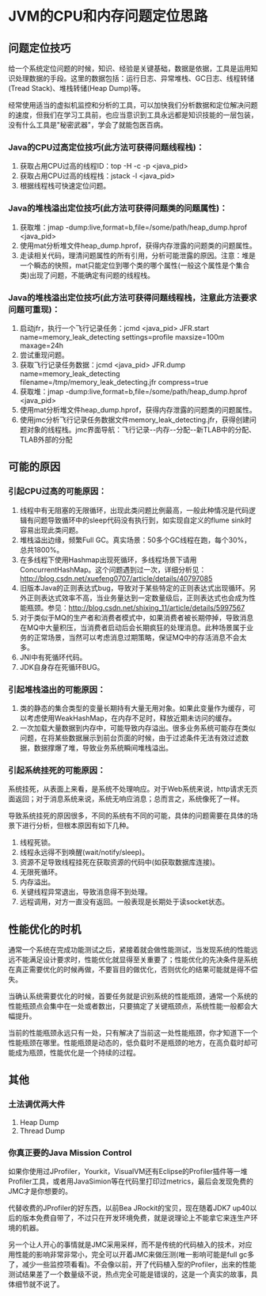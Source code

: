 # JVM的CPU和内存问题定位思路

## 问题定位技巧

给一个系统定位问题的时候，知识、经验是关键基础，数据是依据，工具是运用知识处理数据的手段。这里的数据包括：运行日志、异常堆栈、GC日志、线程转储(Tread Stack)、堆栈转储(Heap Dump)等。  

经常使用适当的虚拟机监控和分析的工具，可以加快我们分析数据和定位解决问题的速度，但我们在学习工具前，也应当意识到工具永远都是知识技能的一层包装，没有什么工具是"秘密武器"，学会了就能包医百病。  

### Java的CPU过高定位技巧(此方法可获得问题线程栈)：

1. 获取占用CPU过高的线程ID：top -H -c -p <java_pid>  
2. 获取占用CPU过高的线程栈：jstack -l <java_pid>  
3. 根据线程栈可快速定位问题。  

### Java的堆栈溢出定位技巧(此方法可获得问题类的问题属性)：

1. 获取堆：jmap -dump:live,format=b,file=/some/path/heap_dump.hprof <java_pid>  
2. 使用mat分析堆文件heap_dump.hprof，获得内存泄露的问题类的问题属性。  
3. 走读相关代码，理清问题属性的所有引用，分析可能泄露的原因。注意：堆是一个瞬态的快照，mat只能定位到哪个类的哪个属性(一般这个属性是个集合类)出现了问题，不能确定有问题的线程栈。  

### Java的堆栈溢出定位技巧(此方法可获得问题线程栈，注意此方法要求问题可重现)：

1. 启动jfr，执行一个飞行记录任务：jcmd <java_pid> JFR.start name=memory_leak_detecting settings=profile maxsize=100m maxage=24h  
2. 尝试重现问题。  
3. 获取飞行记录任务数据：jcmd <java_pid> JFR.dump name=memory_leak_detecting filename=/tmp/memory_leak_detecting.jfr compress=true  
4. 获取堆：jmap -dump:live,format=b,file=/some/path/heap_dump.hprof <java_pid>  
5. 使用mat分析堆文件heap_dump.hprof，获得内存泄露的问题类的问题属性。  
6. 使用jmc分析飞行记录任务数据文件memory_leak_detecting.jfr，获得创建问题对象的线程栈。jmc界面导航：飞行记录--内存--分配--新TLAB中的分配、TLAB外部的分配  

## 可能的原因

### 引起CPU过高的可能原因：

1. 线程中有无阻塞的无限循环，出现此类问题比例最高，一般此种情况是代码逻辑有问题导致循环中的sleep代码没有执行到，如实现自定义的flume sink时容易出现此类问题。  
2. 堆栈溢出边缘，频繁Full GC。真实场景：50多个GC线程在跑，每个30%，总共1800%。  
3. 在多线程下使用Hashmap出现死循环，多线程场景下请用ConcurrentHashMap。这个问题遇到过一次，详细分析见：<http://blog.csdn.net/xuefeng0707/article/details/40797085>  
4. 旧版本Java的正则表达式bug，导致对于某些特定的正则表达式出现循环。另外正则表达式效率不高，当业务量达到一定数量级后，正则表达式也会成为性能瓶颈。参见：<http://blog.csdn.net/shixing_11/article/details/5997567>  
5. 对于类似于MQ的生产者和消费者模式中，如果消费者被长期停掉，导致消息在MQ中大量积压，当消费者启动后会长期疯狂的处理消息。此种场景属于业务的正常场景，当然可以考虑消息过期策略，保证MQ中的存活消息不会太多。  
6. JNI中有死循环代码。  
7. JDK自身存在死循环BUG。  

### 引起堆栈溢出的可能原因：

1. 类的静态的集合类型的变量长期持有大量无用对象。如果此变量作为缓存，可以考虑使用WeakHashMap，在内存不足时，释放近期未访问的缓存。  
2. 一次加载大量数据到内存中，可能导致内存溢出。很多业务系统可能存在类似问题，在将某些数据展示到前台页面的时候，由于过滤条件无法有效过滤数据，数据撑爆了堆，导致业务系统瞬间堆栈溢出。  

### 引起系统挂死的可能原因：

系统挂死，从表面上来看，是系统不处理响应。对于Web系统来说，http请求无页面返回；对于消息系统来说，系统无响应消息；总而言之，系统像死了一样。  

导致系统挂死的原因很多，不同的系统有不同的可能，具体的问题需要在具体的场景下进行分析，但根本原因有如下几种。  

1. 线程死锁。  
2. 线程永远得不到唤醒(wait/notify/sleep)。  
3. 资源不足导致线程挂死在获取资源的代码中(如获取数据库连接)。  
4. 无限死循环。  
5. 内存溢出。  
6. 关键线程异常退出，导致消息得不到处理。  
7. 远程调用，对方一直没有返回。一般表现是长期处于读socket状态。  

## 性能优化的时机

通常一个系统在完成功能测试之后，紧接着就会做性能测试，当发现系统的性能远远不能满足设计要求时，性能优化就显得至关重要了；性能优化的先决条件是系统在真正需要优化的时候再做，不要盲目的做优化，否则优化的结果可能就是得不偿失。  

当确认系统需要优化的时候，首要任务就是识别系统的性能瓶颈，通常一个系统的性能瓶颈点会集中在一处或者数出，只要搞定了关键瓶颈点，系统性能一般都会大幅提升。  

当前的性能瓶颈永远只有一处，只有解决了当前这一处性能瓶颈，你才知道下一个性能瓶颈在哪里。性能瓶颈是动态的，低负载时不是瓶颈的地方，在高负载时却可能成为瓶颈，性能优化是一个持续的过程。  

## 其他

### 土法调优两大件

1. Heap Dump  
2. Thread Dump  

### 你真正要的Java Mission Control

如果你使用过JProfiler，Yourkit，VisualVM还有Eclipse的Profiler插件等一堆Profiler工具，或者用JavaSimion等在代码里打印过metrics，最后会发现免费的JMC才是你想要的。  

代替收费的JProfiler的好东西，以前Bea JRockit的宝贝，现在随着JDK7 up40以后的版本免费自带了，不过只在开发环境免费，就是说理论上不能拿它来连生产环境的机器。  

另一个让人开心的事情就是JMC采用采样，而不是传统的代码植入的技术，对应用性能的影响非常非常小，完全可以开着JMC来做压测(唯一影响可能是full gc多了，减少一些监控项看看)。不会像以前，开了代码植入型的Profiler，出来的性能测试结果差了一个数量级不说，热点完全可能是错误的，这是一个真实的故事，具体细节就不说了。  
